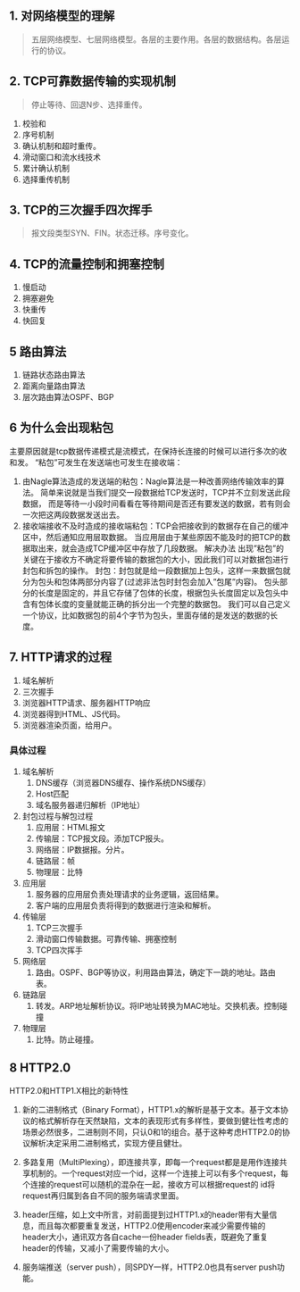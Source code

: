 ## 1. 对网络模型的理解
> 五层网络模型、七层网络模型。各层的主要作用。各层的数据结构。各层运行的协议。


## 2. TCP可靠数据传输的实现机制
> 停止等待、回退N步、选择重传。
1. 校验和
2. 序号机制
3. 确认机制和超时重传。
4. 滑动窗口和流水线技术
5. 累计确认机制
6. 选择重传机制
## 3. TCP的三次握手四次挥手
> 报文段类型SYN、FIN。状态迁移。序号变化。


## 4. TCP的流量控制和拥塞控制
1. 慢启动
2. 拥塞避免
3. 快重传
4. 快回复

## 5 路由算法
1. 链路状态路由算法
2. 距离向量路由算法
3. 层次路由算法OSPF、BGP


## 6 为什么会出现粘包
主要原因就是tcp数据传递模式是流模式，在保持长连接的时候可以进行多次的收和发。
“粘包”可发生在发送端也可发生在接收端：
1. 由Nagle算法造成的发送端的粘包：Nagle算法是一种改善网络传输效率的算法。
简单来说就是当我们提交一段数据给TCP发送时，TCP并不立刻发送此段数据，
而是等待一小段时间看看在等待期间是否还有要发送的数据，若有则会一次把这两段数据发送出去。
2. 接收端接收不及时造成的接收端粘包：TCP会把接收到的数据存在自己的缓冲区中，然后通知应用层取数据。
当应用层由于某些原因不能及时的把TCP的数据取出来，就会造成TCP缓冲区中存放了几段数据。
解决办法
出现”粘包”的关键在于接收方不确定将要传输的数据包的大小，因此我们可以对数据包进行封包和拆包的操作。
封包：封包就是给一段数据加上包头，这样一来数据包就分为包头和包体两部分内容了(过滤非法包时封包会加入”包尾”内容)。
包头部分的长度是固定的，并且它存储了包体的长度，根据包头长度固定以及包头中含有包体长度的变量就能正确的拆分出一个完整的数据包。
我们可以自己定义一个协议，比如数据包的前4个字节为包头，里面存储的是发送的数据的长度。

## 7. HTTP请求的过程
1. 域名解析
2. 三次握手
3. 浏览器HTTP请求、服务器HTTP响应
4. 浏览器得到HTML、JS代码。
5. 浏览器渲染页面，给用户。

### 具体过程

1. 域名解析
   1. DNS缓存（浏览器DNS缓存、操作系统DNS缓存）
   2. Host匹配
   3. 域名服务器递归解析（IP地址）
1. 封包过程与解包过程
   1. 应用层：HTML报文
   2. 传输层：TCP报文段。添加TCP报头。
   3. 网络层：IP数据报。分片。
   4. 链路层：帧
   5. 物理层：比特
2. 应用层
   1. 服务器的应用层负责处理请求的业务逻辑，返回结果。
   2. 客户端的应用层负责将得到的数据进行渲染和解析。
3. 传输层
   1. TCP三次握手
   2. 滑动窗口传输数据。可靠传输、拥塞控制
   3. TCP四次挥手
4.  网络层
    1. 路由。OSPF、BGP等协议，利用路由算法，确定下一跳的地址。路由表。
5.  链路层
    1.  转发。ARP地址解析协议。将IP地址转换为MAC地址。交换机表。控制碰撞
6.  物理层
    1. 比特。防止碰撞。


## 8 HTTP2.0

HTTP2.0和HTTP1.X相比的新特性

1. 新的二进制格式（Binary Format），HTTP1.x的解析是基于文本。基于文本协议的格式解析存在天然缺陷，文本的表现形式有多样性，要做到健壮性考虑的场景必然很多，二进制则不同，只认0和1的组合。基于这种考虑HTTP2.0的协议解析决定采用二进制格式，实现方便且健壮。

2. 多路复用（MultiPlexing），即连接共享，即每一个request都是是用作连接共享机制的。一个request对应一个id，这样一个连接上可以有多个request，每个连接的request可以随机的混杂在一起，接收方可以根据request的 id将request再归属到各自不同的服务端请求里面。

3. header压缩，如上文中所言，对前面提到过HTTP1.x的header带有大量信息，而且每次都要重复发送，HTTP2.0使用encoder来减少需要传输的header大小，通讯双方各自cache一份header fields表，既避免了重复header的传输，又减小了需要传输的大小。

3. 服务端推送（server push），同SPDY一样，HTTP2.0也具有server push功能。